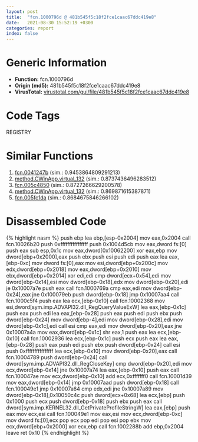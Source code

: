 ```yaml
---
layout: post
title:  "fcn.1000796d @ 481b545f5c18f2fce1caac67ddc419e8"
date:   2021-08-30 15:52:19 +0300
categories: report
index: false
---
```


# Generic Information
- **Function:** fcn.1000796d
- **Origin (md5):** 481b545f5c18f2fce1caac67ddc419e8
- **VirusTotal:** [virustotal.com/gui/file/481b545f5c18f2fce1caac67ddc419e8][virustotal_ref]

# Code Tags
<span class="tag" id="REGISTRY">REGISTRY</span>


# Similar Functions

1. [fcn.0041247b][similar_1_ref] (sim.: 0.9453864809291213)
2. [method.CWinApp.virtual\_132][similar_2_ref] (sim.: 0.8737436496283512)
3. [fcn.005c4850][similar_3_ref] (sim.: 0.8727266629200578)
4. [method.CWinApp.virtual\_132][similar_4_ref] (sim.: 0.869871615387871)
5. [fcn.005fc1da][similar_5_ref] (sim.: 0.8684675846266102)


# Disassembled Code

{% highlight nasm %}
push ebp
lea ebp,[esp-0x2004]
mov eax,0x2004
call fcn.10026b20
push 0xffffffffffffffff
push 0x1004d5cb
mov eax,dword fs:[0]
push eax
sub esp,0x1c
mov eax,dword[0x10062200]
xor eax,ebp
mov dword[ebp+0x2000],eax
push ebx
push esi
push edi
push eax
lea eax,[ebp-0xc]
mov dword fs:[0],eax
mov esi,dword[ebp+0x200c]
mov edx,dword[ebp+0x2018]
mov eax,dword[ebp+0x2010]
mov ebx,dword[ebp+0x2014]
xor edi,edi
cmp dword[ecx+0x54],edi
mov dword[ebp-0x14],esi
mov dword[ebp-0x18],edx
mov dword[ebp-0x20],edi
je 0x10007a7e
push eax
call fcn.1000769a
cmp eax,edi
mov dword[ebp-0x24],eax
jne 0x100079eb
push dword[ebp-0x18]
jmp 0x10007aa4
call fcn.1000c5f4
push eax
lea ecx,[ebp-0x10]
call fcn.10002368
mov esi,dword[sym.imp.ADVAPI32.dll_RegQueryValueExW]
lea eax,[ebp-0x1c]
push eax
push edi
lea eax,[ebp-0x28]
push eax
push edi
push ebx
push dword[ebp-0x24]
mov dword[ebp-4],edi
mov dword[ebp-0x28],edi
mov dword[ebp-0x1c],edi
call esi
cmp eax,edi
mov dword[ebp-0x20],eax
jne 0x10007a4a
mov eax,dword[ebp-0x1c]
shr eax,1
push eax
lea ecx,[ebp-0x10]
call fcn.10002936
lea ecx,[ebp-0x1c]
push ecx
push eax
lea eax,[ebp-0x28]
push eax
push edi
push ebx
push dword[ebp-0x24]
call esi
push 0xffffffffffffffff
lea ecx,[ebp-0x10]
mov dword[ebp-0x20],eax
call fcn.10004789
push dword[ebp-0x24]
call dword[sym.imp.ADVAPI32.dll_RegCloseKey]
cmp dword[ebp-0x20],edi
mov ecx,dword[ebp-0x14]
jne 0x10007a74
lea eax,[ebp-0x10]
push eax
call fcn.100047ae
mov ecx,dword[ebp-0x10]
add ecx,0xfffffff0
call fcn.10001d39
mov eax,dword[ebp-0x14]
jmp 0x10007aad
push dword[ebp-0x18]
call fcn.100049e1
jmp 0x10007a64
cmp edx,edi
jne 0x10007a89
mov dword[ebp-0x18],0x10050c4c
push dword[ecx+0x68]
lea ecx,[ebp]
push 0x1000
push ecx
push dword[ebp-0x18]
push ebx
push eax
call dword[sym.imp.KERNEL32.dll_GetPrivateProfileStringW]
lea eax,[ebp]
push eax
mov ecx,esi
call fcn.100049e1
mov eax,esi
mov ecx,dword[ebp-0xc]
mov dword fs:[0],ecx
pop ecx
pop edi
pop esi
pop ebx
mov ecx,dword[ebp+0x2000]
xor ecx,ebp
call fcn.1002288b
add ebp,0x2004
leave
ret 0x10
{% endhighlight %}


[similar_1_ref]: /report/fcn.0041247b@7b00dd8f2abf54a73bfb09681334ff78
[similar_2_ref]: /report/method.CWinApp.virtual_132@9c2b894b84f59672d8be2e984066f76f
[similar_3_ref]: /report/fcn.005c4850@52d540e8e13e0f0bbb8946b2363a382d
[similar_4_ref]: /report/method.CWinApp.virtual_132@e5d49e0823e602f2ee948ac39d32c1eb
[similar_5_ref]: /report/fcn.005fc1da@52d540e8e13e0f0bbb8946b2363a382d
[virustotal_ref]: https://www.virustotal.com/gui/file/481b545f5c18f2fce1caac67ddc419e8